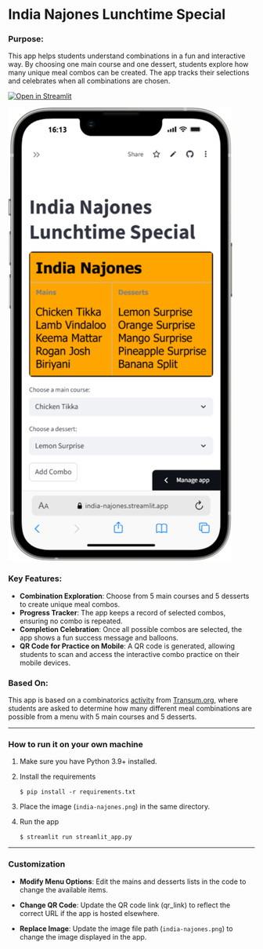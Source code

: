 # India Najones Lunchtime Special

### Purpose:
This app helps students understand combinations in a fun and interactive way. By choosing one main course and one dessert, students explore how many unique meal combos can be created. The app tracks their selections and celebrates when all combinations are chosen.

[![Open in Streamlit](https://static.streamlit.io/badges/streamlit_badge_black_white.svg)](https://india-najones.streamlit.app/)

![](6d472136-a656-455b-99aa-17f6c80f3467.png)

### Key Features:
- **Combination Exploration**: Choose from 5 main courses and 5 desserts to create unique meal combos.
- **Progress Tracker**: The app keeps a record of selected combos, ensuring no combo is repeated.
- **Completion Celebration**: Once all possible combos are selected, the app shows a fun success message and balloons.
- **QR Code for Practice on Mobile**: A QR code is generated, allowing students to scan and access the interactive combo practice on their mobile devices.

### Based On:
This app is based on a combinatorics [activity](https://www.transum.org/Maths/Exercise/Listing/Default.asp?Level=3) from [Transum.org](https://www.transum.org/), where students are asked to determine how many different meal combinations are possible from a menu with 5 main courses and 5 desserts.

---

### How to run it on your own machine

1. Make sure you have Python 3.9+ installed.
2. Install the requirements

   ```
   $ pip install -r requirements.txt
   ```

3. Place the image (`india-najones.png`) in the same directory.
4. Run the app

   ```
   $ streamlit run streamlit_app.py
   ```

---

### Customization

- **Modify Menu Options**: Edit the mains and desserts lists in the code to change the available items.

- **Change QR Code**: Update the QR code link (qr_link) to reflect the correct URL if the app is hosted elsewhere.

- **Replace Image**: Update the image file path (`india-najones.png`) to change the image displayed in the app.
